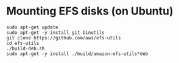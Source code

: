 # Mounting EFS disks (on Ubuntu)

```
sudo apt-get update
sudo apt-get -y install git binutils
git clone https://github.com/aws/efs-utils
cd efs-utils
./build-deb.sh
sudo apt-get -y install ./build/amazon-efs-utils*deb
```
